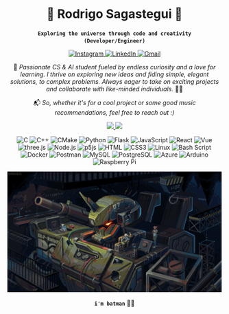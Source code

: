 <div align="center">
<h1>🤖 Rodrigo Sagastegui 🚀</h1> 

**`Exploring the universe through code and creativity (Developer/Engineer)`**   

<a href="https://www.instagram.com/rorosaga1" target="_blank" rel="noopener noreferrer">
  <img alt="Instagram" src="https://img.shields.io/badge/Instagram-%232C3454.svg?style=for-the-badge&logo=Instagram&logoColor=white" />
</a>
<a href="https://www.linkedin.com/in/rodrigosagastegui" target="_blank" rel="noopener noreferrer">
  <img alt="LinkedIn" src="https://img.shields.io/badge/LinkedIn-%232C3454.svg?style=for-the-badge&logo=LinkedIn&logoColor=white" />
</a>
<a href="mailto:roro.sagasmarti15@gmail.com">
  <img alt="Gmail" src="https://img.shields.io/badge/Gmail-2c3454?style=for-the-badge&logo=gmail&logoColor=white" />
</a>


🌱 *Passionate CS & AI student fueled by endless curiosity and a love for learning. I thrive on exploring new ideas and fiding simple, elegant solutions, to complex problems. Always eager to take on exciting projects and collaborate with like-minded individuals.* 🌌🔭

📬 *So, whether it's for a cool project or some good music recommendations, feel free to reach out :)*


<a href="https://github.com/rorosaga">
    <img height=150 src="https://github-readme-stats.vercel.app/api?username=rorosaga&theme=dark&hide_border=false\&rank_icon=github" />
</a>

<a href="https://github.com/rorosaga">
    <img height=150 src="https://github-readme-stats.vercel.app/api/top-langs/?username=rorosaga&theme=dark&hide_border=false&include_all_commits=true&count_private=false&layout=compact" />
</a>

  

<p>

  <img alt="C" src="https://img.shields.io/badge/C-00599C?style=for-the-badge&logo=c&logoColor=white" />
  <img alt="C++" src="https://img.shields.io/badge/-C++-00599C?style=for-the-badge&logo=c%2B%2B&logoColor=white" />
  <img alt="CMake" src="https://img.shields.io/badge/CMake-%23008FBA.svg?style=for-the-badge&logo=cmake&logoColor=white">

  <img alt="Python" src="https://img.shields.io/badge/-Python-3776AB?style=for-the-badge&logo=python&logoColor=white" />
  <img alt="Flask" src="https://img.shields.io/badge/Flask-000000?style=for-the-badge&logo=flask&logoColor=white" />

  <img alt="JavaScript" src="https://img.shields.io/badge/JavaScript-323330?style=for-the-badge&logo=javascript&logoColor=F7DF1E" />
  <img alt="React" src="https://img.shields.io/badge/React-20232A?style=for-the-badge&logo=react&logoColor=61DAFB" />
  <img alt="Vue" src="https://img.shields.io/badge/vuejs-%2335495e.svg?style=for-the-badge&logo=vuedotjs&logoColor=%234FC08D">
  <img alt="three.js" src="https://img.shields.io/badge/three.js-black?style=for-the-badge&logo=three.js&logoColor=white" />
  <img alt="Node.js" src="https://img.shields.io/badge/Node.js-43853D?style=for-the-badge&logo=node.js&logoColor=white" />
  <img alt="p5js" src="https://img.shields.io/badge/p5.js-ED225D?style=for-the-badge&logo=p5.js&logoColor=FFFFFF" />
  
  <img alt="HTML" src="https://img.shields.io/badge/HTML5-E34F26?style=for-the-badge&logo=html5&logoColor=white" />
  <img alt="CSS3" src="https://img.shields.io/badge/css3-%231572B6.svg?style=for-the-badge&logo=css3&logoColor=white" />

  <img alt="Linux" src="https://img.shields.io/badge/Linux-FCC624?style=for-the-badge&logo=linux&logoColor=black" />
  <img alt="Bash Script" src="https://img.shields.io/badge/bash_script-%23121011.svg?style=for-the-badge&logo=gnu-bash&logoColor=white" />
  <img alt="Docker" src="https://img.shields.io/badge/docker-%230db7ed.svg?style=for-the-badge&logo=docker&logoColor=white">
  <img alt="Postman" src="https://img.shields.io/badge/Postman-FF6C37?style=for-the-badge&logo=postman&logoColor=white">

  <img alt="MySQL" src="https://img.shields.io/badge/mysql-4479A1.svg?style=for-the-badge&logo=mysql&logoColor=white" />
  <img alt="PostgreSQL" src="https://img.shields.io/badge/PostgreSQL-316192?style=for-the-badge&logo=postgresql&logoColor=white" />

  <img alt="Azure" src="https://img.shields.io/badge/azure-%230072C6.svg?style=for-the-badge&logo=microsoftazure&logoColor=white" />

  <img alt="Arduino" src="https://img.shields.io/badge/Arduino-00979D?style=for-the-badge&logo=arduino&logoColor=white" />
  <img alt="Raspberry Pi" src="https://img.shields.io/badge/Raspberry_Pi-C51A4A?style=for-the-badge&logo=raspberry-pi&logoColor=white" />


</p>

<p>
    <img src="assets\mech_hangar.gif" width="500"height="281" />
</p>


**`i'm batman`** 🦇🐉

<!-- <img src="assets\robo_astronaut.png" width="128"height="128" /> -->


<!-- <a href="https://github.com/rorosaga">
  <img height=175 align="center" src="https://github-readme-stats.vercel.app/api?username=rorosaga&theme=dark&hide_border=false" />
</a> -->

<!-- <h2> Projects </h2>

<h2> Passions </h2> -->


<!-- python,javascript,typescript,html,css,docker,postman,algolia,mysql,linux,c,c++,git,bash,django,azure,aws ec2,arduino,raspberrypi,appscripts,react,threejs,react3fabric,vite,npm,yarn, pytorch, tensorflow, tailwind css, azure services, postgreSQL, codesandbox, slurm, cmake -->
